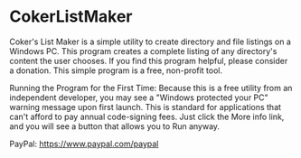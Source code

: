 # CokerListMaker
Coker's List Maker is a simple utility to create directory and file listings on a Windows PC. This program creates a complete listing of any directory's content the user chooses. If you find this program helpful, please consider a donation. This simple program is a free, non-profit tool. 

Running the Program for the First Time:
Because this is a free utility from an independent developer, you may see a "Windows protected your PC" warning message upon first launch. This is standard for applications that can't afford to pay annual code-signing fees. Just click the More info link, and you will see a button that allows you to Run anyway.

PayPal: https://www.paypal.com/paypal

